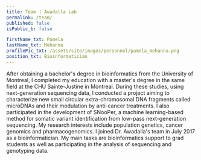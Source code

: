 ```yaml
---
title: Team | Awadalla Lab
permalink: /team/
published: false
isPublic_b: false

firstName_txt: Pamela
lastName_txt: Mehanna
profilePic_txt: /assets/site/images/personnel/pamela_mehanna.png
position_txt: Bioinformatician
---
```


After obtaining a bachelor's degree in bioinformatics from the University of Montreal, I completed my education with a master's degree in the same field at the CHU Sainte-Justine in Montreal. During these studies, using next-generation sequencing data, I conducted a project aiming to characterize new small circular extra-chromosomal DNA fragments called microDNAs and their modulation by anti-cancer treatments. I also participated in the development of SNooPer, a machine learning-based method for somatic variant identification from low-pass next-generation sequencing. My research interests include population genetics, cancer genomics and pharmacogenomics. I joined Dr. Awadalla's team in July 2017 as a bioinformatician. My main tasks are bioinformatics support to grad students as well as participating in the analysis of sequencing and genotyping data.
